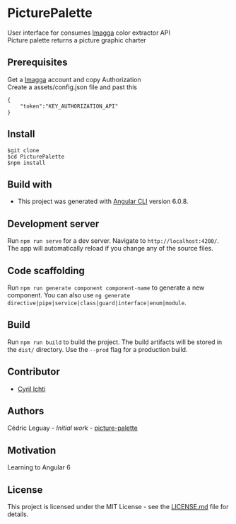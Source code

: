 # PicturePalette

User interface for consumes [Imagga](https://docs.imagga.com/) color extractor API<br>
Picture palette returns a picture graphic charter

## Prerequisites

Get a [Imagga](https://imagga.com/) account and copy Authorization<br>
Create a assets/config.json file and past this
```
{
    "token":"KEY_AUTHORIZATION_API"
}
```

## Install
```
$git clone 
$cd PicturePalette
$npm install
```

## Build with

* This project was generated with [Angular CLI](https://github.com/angular/angular-cli) version 6.0.8.

## Development server

Run `npm run serve` for a dev server. Navigate to `http://localhost:4200/`. The app will automatically reload if you change any of the source files.

## Code scaffolding

Run `npm run generate component component-name` to generate a new component. You can also use `ng generate directive|pipe|service|class|guard|interface|enum|module`.

## Build

Run `npm run build` to build the project. The build artifacts will be stored in the `dist/` directory. Use the `--prod` flag for a production build.

## Contributor

- [Cyril Ichti](https://github.com/seeren)

## Authors

Cédric Leguay - *Initial work* - [picture-palette](https://github.com/cedleg/PicturePalette)

## Motivation

Learning to Angular 6

## License

This project is licensed under the MIT License - see the [LICENSE.md](LICENSE.md) file for details.